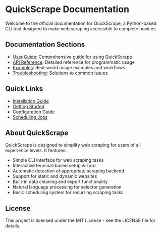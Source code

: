 # QuickScrape Documentation

Welcome to the official documentation for QuickScrape, a Python-based CLI tool designed to make web scraping accessible to complete novices.

## Documentation Sections

- [User Guide](user-guide/index.md): Comprehensive guide for using QuickScrape
- [API Reference](api-reference/index.md): Detailed reference for programmatic usage
- [Examples](examples/index.md): Real-world usage examples and workflows
- [Troubleshooting](troubleshooting/index.md): Solutions to common issues

## Quick Links

- [Installation Guide](user-guide/installation.md)
- [Getting Started](user-guide/getting-started.md)
- [Configuration Guide](user-guide/configuration.md)
- [Scheduling Jobs](user-guide/scheduling.md)

## About QuickScrape

QuickScrape is designed to simplify web scraping for users of all experience levels. It features:

- Simple CLI interface for web scraping tasks
- Interactive terminal-based setup wizard
- Automatic detection of appropriate scraping backend
- Support for static and dynamic websites
- Built-in data cleaning and export functionality
- Natural language processing for selector generation
- Basic scheduling system for recurring scraping tasks

## License

This project is licensed under the MIT License - see the LICENSE file for details. 